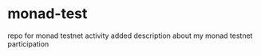 # monad-test
repo for monad testnet activity
added description about my monad testnet participation
